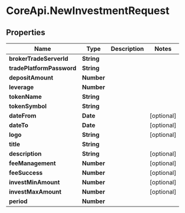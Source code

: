 # CoreApi.NewInvestmentRequest

## Properties
Name | Type | Description | Notes
------------ | ------------- | ------------- | -------------
**brokerTradeServerId** | **String** |  | 
**tradePlatformPassword** | **String** |  | 
**depositAmount** | **Number** |  | 
**leverage** | **Number** |  | 
**tokenName** | **String** |  | 
**tokenSymbol** | **String** |  | 
**dateFrom** | **Date** |  | [optional] 
**dateTo** | **Date** |  | [optional] 
**logo** | **String** |  | [optional] 
**title** | **String** |  | 
**description** | **String** |  | [optional] 
**feeManagement** | **Number** |  | [optional] 
**feeSuccess** | **Number** |  | [optional] 
**investMinAmount** | **Number** |  | [optional] 
**investMaxAmount** | **Number** |  | [optional] 
**period** | **Number** |  | 


